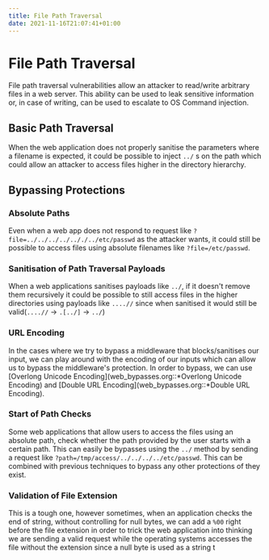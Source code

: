 ```yaml
---
title: File Path Traversal
date: 2021-11-16T21:07:41+01:00
---
```

# File Path Traversal

File path traversal vulnerabilities allow an attacker to read/write arbitrary files in a web server. This ability can be used to leak sensitive information or, in case of writing, can be used to escalate to OS Command injection.

## Basic Path Traversal

When the web application does not properly sanitise the parameters where a filename is expected, it could be possible to inject `../` s on the path which could allow an attacker to access files higher in the directory hierarchy.

## Bypassing Protections

### Absolute Paths

Even when a web app does not respond to request like `?file=../../../../.././../etc/passwd` as the attacker wants, it could still be possible to access files using absolute filenames like `?file=/etc/passwd`.

### Sanitisation of Path Traversal Payloads

When a web applications sanitises payloads like `../`, if it doesn\'t remove them recursively it could be possible to still access files in the higher directories using payloads like `....//` since when sanitised it would still be valid(`....//` -\> `.[../]` -\> `../`)

### URL Encoding

In the cases where we try to bypass a middleware that blocks/sanitises our input, we can play around with the encoding of our inputs which can allow us to bypass the middleware\'s protection. In order to bypass, we can use [Overlong Unicode Encoding](web_bypasses.org::*Overlong Unicode Encoding) and [Double URL Encoding](web_bypasses.org::*Double URL Encoding).

### Start of Path Checks

Some web applications that allow users to access the files using an absolute path, check whether the path provided by the user starts with a certain path. This can easily be bypasses using the `../` method by sending a request like `?path=/tmp/access/../../../../etc/passwd`. This can be combined with previous techniques to bypass any other protections of they exist.

### Validation of File Extension

This is a tough one, however sometimes, when an application checks the end of string, without controlling for null bytes, we can add a `%00` right before the file extension in order to trick the web application into thinking we are sending a valid request while the operating systems accesses the file without the extension since a null byte is used as a string t